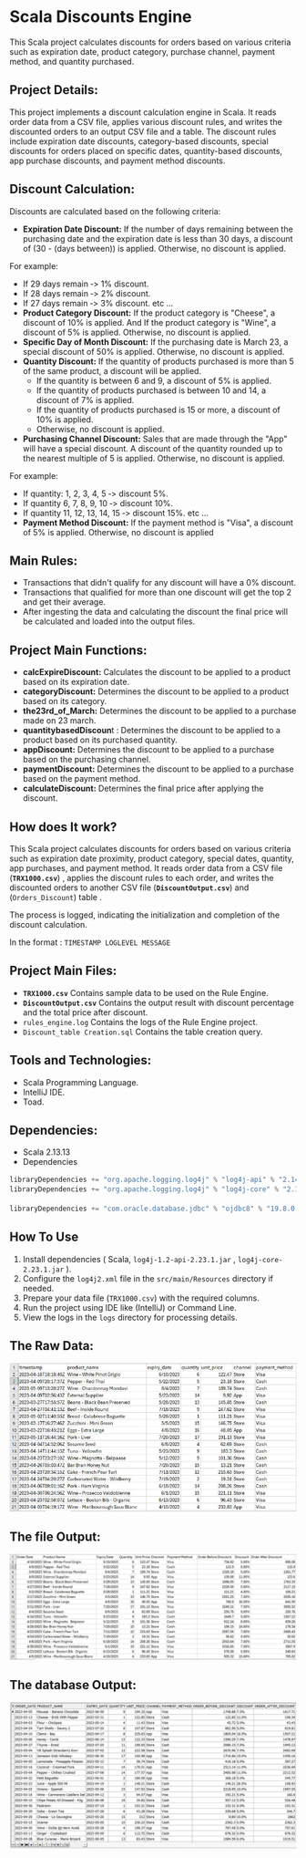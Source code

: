 # Scala Discounts Engine

This Scala project calculates discounts for orders based on various criteria such as expiration date, product category, purchase channel, payment method, and quantity purchased.

## **Project Details:**

This project implements a discount calculation engine in Scala. It reads order data from a CSV file, applies various discount rules, and writes the discounted orders to an output CSV file and a table. The discount rules include expiration date discounts, category-based discounts, special discounts for orders placed on specific dates, quantity-based discounts, app purchase discounts, and payment method discounts.

## **Discount Calculation:**

Discounts are calculated based on the following criteria:

- **Expiration Date Discount:** If the number of days remaining between the purchasing date and the expiration date is less than 30 days, a discount of (30 - (days between)) is applied. Otherwise, no discount is applied.

For example:

- If 29 days remain ‐> 1% discount.
- If 28 days remain ‐> 2% discount.
- If 27 days remain ‐> 3% discount. etc …
- **Product Category Discount:** If the product category is "Cheese", a discount of 10% is applied. And If the product category is "Wine", a discount of 5% is applied. Otherwise, no discount is applied.
- **Specific Day of Month Discount:** If the purchasing date is March 23, a special discount of 50% is applied. Otherwise, no discount is applied.
- **Quantity Discount:** If the quantity of products purchased is more than 5 of the same product, a discount will be applied.
    - If the quantity is between 6 and 9, a discount of 5% is applied.
    - If the quantity of products purchased is between 10 and 14, a discount of 7% is applied.
    - If the quantity of products purchased is 15 or more, a discount of 10% is applied.
    - Otherwise, no discount is applied.
- **Purchasing Channel Discount:** Sales that are made through the "App" will have a special discount. A discount of the quantity rounded up to the nearest multiple of 5 is applied. Otherwise, no discount is applied.

For example:

- If quantity: 1, 2, 3, 4, 5 ‐> discount 5%.
- If quantity 6, 7, 8, 9, 10 ‐> discount 10%.
- If quantity 11, 12, 13, 14, 15 ‐> discount 15%. etc …
- **Payment Method Discount:** If the payment method is "Visa", a discount of 5% is applied. Otherwise, no discount is applied

## **Main Rules:**

- Transactions that didn't qualify for any discount will have a 0% discount.
- Transactions that qualified for more than one discount will get the top 2 and get their average.
- After ingesting the data and calculating the discount the final price will be calculated and loaded into the output files.

## **Project Main Functions:**

- **calcExpireDiscount:** Calculates the discount to be applied to a product based on its expiration date.
- **categoryDiscount:** Determines the discount to be applied to a product based on its category.
- **the23rd_of_March:** Determines the discount to be applied to a purchase made on 23 march.
- **quantitybasedDiscoun**t : Determines the discount to be applied to a product based on its purchased quantity.
- **appDiscount:** Determines the discount to be applied to a purchase based on the purchasing channel.
- **paymentDiscount:** Determines the discount to be applied to a purchase based on the payment method.
- **calculateDiscount:** Determines the final price after applying the discount.

## **How does It work?**

This Scala project calculates discounts for orders based on various criteria such as expiration date proximity, product category, special dates, quantity, app purchases, and payment method. It reads order data from a CSV file (**`TRX1000.csv`**) , applies the discount rules to each order, and writes the discounted orders to another CSV file (**`DiscountOutput.csv`**) and (`Orders_Discount`) table  .

 The process is logged, indicating the initialization and completion of the discount calculation.

In the format :       `TIMESTAMP LOGLEVEL MESSAGE`

## **Project Main Files:**

- **`TRX1000.csv`** Contains sample data to be used on the Rule Engine.
- **`DiscountOutput.csv`** Contains the output result with discount percentage and the total price after discount.
- `rules_engine.log` Contains the logs of the Rule Engine project.
- `Discount_table Creation.sql`    Contains the table creation query.

## **Tools and Technologies:**

- Scala Programming Language.
- IntelliJ IDE.
- Toad.

## **Dependencies:**

- Scala 2.13.13
- Dependencies

```scala
libraryDependencies += "org.apache.logging.log4j" % "log4j-api" % "2.14.1"
libraryDependencies += "org.apache.logging.log4j" % "log4j-core" % "2.14.1"

libraryDependencies += "com.oracle.database.jdbc" % "ojdbc8" % "19.8.0.0"
```

## **How To Use**

1. Install dependencies ( Scala, `log4j-1.2-api-2.23.1.jar` , `log4j-core-2.23.1.jar` ).
2. Configure the `log4j2.xml` file in the `src/main/Resources` directory if needed.
3. Prepare your data file (`TRX1000.csv`) with the required columns.
4. Run the project using IDE like (IntelliJ) or Command Line.
5. View the logs in the `logs` directory for processing details.

## The Raw Data:

![in.JPG](Scala%20Discounts%20Engine%2074f17010014647368ca78bd6c1618717/in.jpg)

## The file Output:

![out.JPG](Scala%20Discounts%20Engine%2074f17010014647368ca78bd6c1618717/out.jpg)

## The database Output:

![out.JPG](Scala%20Discounts%20Engine%2074f17010014647368ca78bd6c1618717/out%201.jpg)